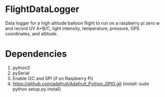 # FlightDataLogger
Data logger for a high altitude balloon flight to run on a raspberry pi zero w and record UV A+B/C, light intensity, temperature, pressure, GPS coordinates, and altitude.
# Dependencies
1. python3
2. pySerial
3. Enable I2C and SPI (if on Raspberry Pi)
4. https://github.com/adafruit/Adafruit_Python_GPIO.git (install: sudo python setup.py install)
